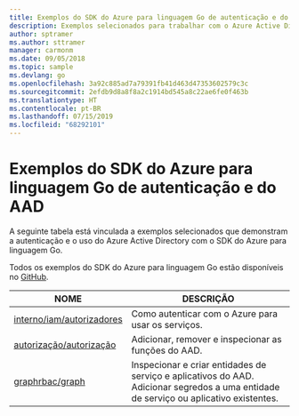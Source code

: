 ```yaml
---
title: Exemplos do SDK do Azure para linguagem Go de autenticação e do AAD
description: Exemplos selecionados para trabalhar com o Azure Active Directory (AAD) e a autenticação do SDK do Azure para linguagem Go.
author: sptramer
ms.author: sttramer
manager: carmonm
ms.date: 09/05/2018
ms.topic: sample
ms.devlang: go
ms.openlocfilehash: 3a92c885ad7a79391fb41d463d47353602579c3c
ms.sourcegitcommit: 2efdb9d8a8f8a2c1914bd545a8c22ae6fe0f463b
ms.translationtype: HT
ms.contentlocale: pt-BR
ms.lasthandoff: 07/15/2019
ms.locfileid: "68292101"
---
```

# <a name="azure-sdk-for-go-samples-for-authentication-and-aad"></a>Exemplos do SDK do Azure para linguagem Go de autenticação e do AAD

A seguinte tabela está vinculada a exemplos selecionados que demonstram a autenticação e o uso do Azure Active Directory com o SDK do Azure para linguagem Go.

Todos os exemplos do SDK do Azure para linguagem Go estão disponíveis no [GitHub](https://github.com/Azure-Samples/azure-sdk-for-go-samples).

| NOME | DESCRIÇÃO |
|------|-------------|
| [interno/iam/autorizadores](https://github.com/Azure-Samples/azure-sdk-for-go-samples/blob/master/internal/iam/authorizers.go) | Como autenticar com o Azure para usar os serviços. |
| [autorização/autorização](https://github.com/Azure-Samples/azure-sdk-for-go-samples/blob/master/authorization/authorization.go) | Adicionar, remover e inspecionar as funções do AAD. |
| [graphrbac/graph](https://github.com/Azure-Samples/azure-sdk-for-go-samples/blob/master/graphrbac/graph.go) | Inspecionar e criar entidades de serviço e aplicativos do AAD. Adicionar segredos a uma entidade de serviço ou aplicativo existentes. |
